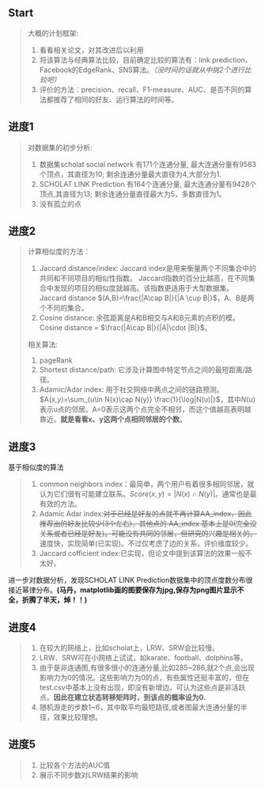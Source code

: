 ## Start
> 大概的计划框架:
> 1. 看看相关论文，对其改进后以利用
> 2. 将该算法与经典算法比较，目前确定比较的算法有：link prediction、Facebook的EdgeRank、SNS算法。*（没时间的话就从中挑2个进行比较吧）*
> 3. 评价的方法：precision、recall、F1-measure、AUC、是否不同的算法都推荐了相同的好友、运行算法的时间等。

## 进度1
> 对数据集的初步分析:
> 1. 数据集scholat social network 有171个连通分量, 最大连通分量有9583个顶点，其直径为10; 剩余连通分量最大直径为4,大部分为1.
> 2. SCHOLAT LINK Prediction 有164个连通分量, 最大连通分量有9428个顶点,其直径为13; 剩余连通分量直径最大为5，多数直径为1。
> 3. 没有孤立的点
## 进度2
> 计算相似度的方法：
> 1. Jaccard distance/index:
Jaccard index是用来衡量两个不同集合中的共同和不同项目的相似性指数。  Jaccard指数的百分比越高，在不同集合中发现的项目的相似度就越高。该指数更适用于大型数据集。
Jaccard distance $(A,B)=\frac{|A\cap B|}{|A \cup B|}$，A、B是两个不同的集合。
> 2. Cosine distance:
余弦距离是A和B相交与A和B元素的点积的模。Cosine distance = $\frac{|A\cap B|}{|A|\cdot |B|}$。
>
>
> 相关算法:
> 1. pageRank
> 2. Shortest distance/path: 它涉及计算图中特定节点之间的最短距离/路径。
> 3. Adamic/Adar index: 用于社交网络中两点之间的链路预测。$A(x,y)=\sum_{u\in N(x)\cap N(y)} \frac{1}{\log|N(u)|}$，其中$N(u)$表示u点的邻居。A=0表示这两个点完全不相邻，而这个值越高表明越靠近。**就是看看x、y这两个点相同邻居的个数**。


## 进度3
基于相似度的算法
> 1. common neighbors index：最简单，两个用户有着很多相同邻居，就认为它们很有可能建立联系。$Score(x,y)=|N(x)\cap N(y)|$。通常也是最有效的方法。
> 2. Adamic Adar index:~~对于已经是好友的点就不再计算AA_index，因此推荐出的好友比较少(3个左右)，其他点的 AA_index 基本上是0(完全没关系或者已经是好友)。可能没有共同的邻居，但研究的兴趣是相关的。~~
速度快，实现简单(已实现)。不过仅考虑了边的关系，评价维度较少。
> 3. Jaccard cofficient index:已实现，但论文中提到该算法的效果一般不太好。

进一步对数据分析，发现SCHOLAT LINK Prediction数据集中的顶点度数分布很接近幂律分布。**(马丹，matplotlib画的图要保存为jpg,保存为png图片显示不全，折腾了半天，焯！！)**

## 进度4
> 1. 在较大的网络上，比如scholat上，LRW、SRW会比较慢。
> 2. LRW、SRW可在小网络上试试，如karate、football、dolphins等。
> 3. 由于是非连通图,有很多很小的连通分量,比如285~286,就2个点,会出现影响力为0的情况。这些影响力为0的点，有些属性还挺丰富的，但在test.csv中基本上没有出现，即没有新增边。可认为这些点是非活跃点。**因此在建立状态转移矩阵时，到该点的概率设为0.**
> 4. 随机游走的步数1~6，其中取平均最短路径,或者图最大连通分量的半径，效果比较理想。

## 进度5
> 1. 比较各个方法的AUC值
> 2. 展示不同步数对LRW结果的影响